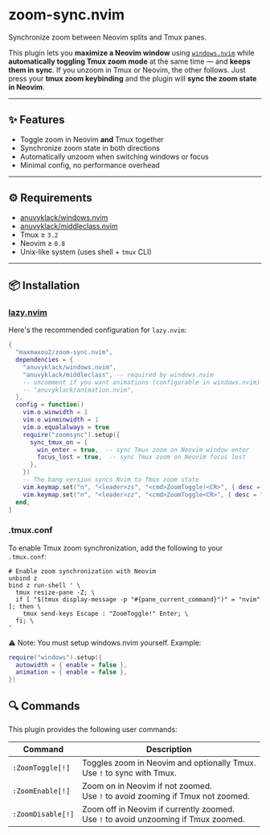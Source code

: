 # zoom-sync.nvim

Synchronize zoom between Neovim splits and Tmux panes.

This plugin lets you **maximize a Neovim window** using [`windows.nvim`](https://github.com/anuvyklack/windows.nvim) while **automatically toggling Tmux zoom mode** at the same time — and **keeps them in sync**. If you unzoom in Tmux or Neovim, the other follows.
Just press your **tmux zoom keybinding** and the plugin will **sync the zoom state in Neovim**.

---

## ✨ Features

- Toggle zoom in Neovim **and** Tmux together
- Synchronize zoom state in both directions
- Automatically unzoom when switching windows or focus
- Minimal config, no performance overhead

---

## ⚙️ Requirements

- [anuvyklack/windows.nvim](https://github.com/anuvyklack/windows.nvim)
- [anuvyklack/middleclass.nvim](https://github.com/anuvyklack/middleclass.nvim)
- Tmux ≥ `3.2`
- Neovim ≥ `0.8`
- Unix-like system (uses shell + `tmux` CLI)

---

## 📦 Installation

### [lazy.nvim](https://github.com/folke/lazy.nvim)

Here's the recommended configuration for `lazy.nvim`:

```lua
{
  "maxmaxou2/zoom-sync.nvim",
  dependencies = {
    "anuvyklack/windows.nvim",
    "anuvyklack/middleclass", -- required by windows.nvim
    -- uncomment if you want animations (configurable in windows.nvim)
    -- "anuvyklack/animation.nvim",
  },
  config = function()
    vim.o.winwidth = 1
    vim.o.winminwidth = 1
    vim.o.equalalways = true
    require("zoomsync").setup({
      sync_tmux_on = {
        win_enter = true,  -- sync Tmux zoom on Neovim window enter
        focus_lost = true,  -- sync Tmux zoom on Neovim focus lost
      },
    })
    -- The bang version syncs Nvim to Tmux zoom state
    vim.keymap.set("n", "<leader>zs", "<cmd>ZoomToggle!<CR>", { desc = "Toggle and sync Neovim and Tmux zoom" })
    vim.keymap.set("n", "<leader>zz", "<cmd>ZoomToggle<CR>", { desc = "Toggle Neovim zoom" })
  end,
}
```

### .tmux.conf

To enable Tmux zoom synchronization, add the following to your `.tmux.conf`:

```tmux
# Enable zoom synchronization with Neovim
unbind z
bind z run-shell ' \
  tmux resize-pane -Z; \
  if [ "$(tmux display-message -p "#{pane_current_command}")" = "nvim" ]; then \
    tmux send-keys Escape : "ZoomToggle!" Enter; \
  fi; \
'
```

⚠️ Note: You must setup windows.nvim yourself. Example:

```lua
require("windows").setup({
  autowidth = { enable = false },
  animation = { enable = false },
})
```

## 🔍 Commands

This plugin provides the following user commands:

| Command             | Description                                                                 |
|---------------------|-----------------------------------------------------------------------------|
| `:ZoomToggle[!]`    | Toggles zoom in Neovim and optionally Tmux. <br> Use `!` to sync with Tmux. |
| `:ZoomEnable[!]`    | Zoom on in Neovim if not zoomed. <br> Use `!` to avoid zooming if Tmux not zoomed.            |
| `:ZoomDisable[!]`   | Zoom off in Neovim if currently zoomed. <br> Use `!` to avoid unzooming if Tmux zoomed.         |

